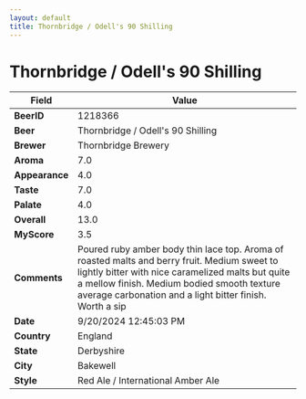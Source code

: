 ```yaml
---
layout: default
title: Thornbridge / Odell's 90 Shilling
---
```


# Thornbridge / Odell's 90 Shilling

| Field         | Value     |
|---------------|-----------|
| **BeerID** | 1218366 |
| **Beer** | Thornbridge / Odell's 90 Shilling |
| **Brewer** | Thornbridge Brewery |
| **Aroma** | 7.0 |
| **Appearance** | 4.0 |
| **Taste** | 7.0 |
| **Palate** | 4.0 |
| **Overall** | 13.0 |
| **MyScore** | 3.5 |
| **Comments** | Poured ruby amber body thin lace top.  Aroma of roasted malts and berry fruit. Medium sweet to lightly bitter with nice caramelized malts but quite a mellow finish.  Medium bodied smooth texture average carbonation and a light bitter finish.  Worth a sip |
| **Date** | 9/20/2024 12:45:03 PM |
| **Country** | England |
| **State** | Derbyshire |
| **City** | Bakewell |
| **Style** | Red Ale / International Amber Ale |
